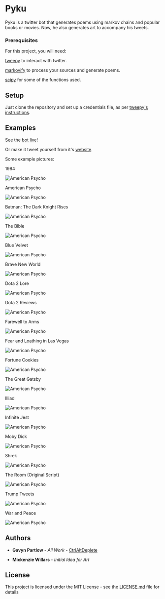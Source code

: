 # Pyku

Pyku is a twitter bot that generates poems using markov chains and popular books or movies. Now, he also generates art to accompany his tweets.

### Prerequisites

For this project, you will need:

[tweepy](https://github.com/tweepy/tweepy) to interact with twitter.

[markovify](https://github.com/jsvine/markovify) to process your sources and generate poems.

[scipy](https://www.scipy.org/install.html) for some of the functions used.

## Setup

Just clone the repository and set up a credentials file, as per [tweepy's instructions](https://github.com/tweepy/tweepy).

## Examples

See the [bot live](https://twitter.com/PythonHaiku)!

Or make it tweet yourself from it's [website](https://pyku.gavyn.com).

Some example pictures:

1984

![American Psycho](exampleImages/test-1984.png)

American Psycho

![American Psycho](exampleImages/test-AmericanPsycho.png)

Batman: The Dark Knight Rises

![American Psycho](exampleImages/test-Batman.png)

The Bible

![American Psycho](exampleImages/test-Bible.png)

Blue Velvet

![American Psycho](exampleImages/test-BlueVelvet.png)

Brave New World

![American Psycho](exampleImages/test-BraveNewWorld.png)

Dota 2 Lore

![American Psycho](exampleImages/test-Dota2Lore.png)

Dota 2 Reviews

![American Psycho](exampleImages/test-Dota2Reviews.png)

Farewell to Arms

![American Psycho](exampleImages/test-FarewellToArms.png)

Fear and Loathing in Las Vegas

![American Psycho](exampleImages/test-FearAndLoathingInLasVegas.png)

Fortune Cookies

![American Psycho](exampleImages/test-fortune.png)

The Great Gatsby

![American Psycho](exampleImages/test-GreatGatsby.png)

Illiad

![American Psycho](exampleImages/test-Illiad.png)

Infinite Jest

![American Psycho](exampleImages/test-InfiniteJest.png)

Moby Dick

![American Psycho](exampleImages/test-MobyDick.png)

Shrek

![American Psycho](exampleImages/test-Shrek.png)

The Room (Original Script)

![American Psycho](exampleImages/test-TheRoom.png)

Trump Tweets

![American Psycho](exampleImages/test-TrumpTweets.png)

War and Peace

![American Psycho](exampleImages/test-WarAndPeace.png)

## Authors

* **Gavyn Partlow** - *All Work* - [CtrlAltDeplete](https://github.com/CtrlAltDeplete)

* **Mickenzie Willars** - *Initial Idea for Art*

## License

This project is licensed under the MIT License - see the [LICENSE.md](LICENSE.md) file for details
